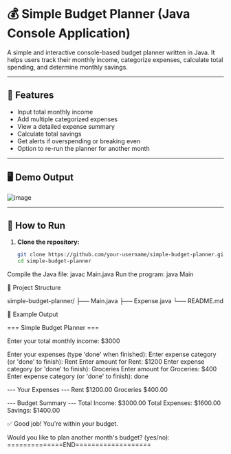 # 💰 Simple Budget Planner (Java Console Application)

A simple and interactive console-based budget planner written in Java. It helps users track their monthly income, categorize expenses, calculate total spending, and determine monthly savings.

---

## 📌 Features

- Input total monthly income
- Add multiple categorized expenses
- View a detailed expense summary
- Calculate total savings
- Get alerts if overspending or breaking even
- Option to re-run the planner for another month

---

## 🖥️ Demo Output

![image](https://github.com/user-attachments/assets/da2c411f-2caf-4f6b-8e84-5ec0b2aff7ec)


---

## 🚀 How to Run

1. **Clone the repository:**
   ```bash
   git clone https://github.com/your-username/simple-budget-planner.git
   cd simple-budget-planner
Compile the Java file:
  javac Main.java
Run the program:
  java Main

📂 Project Structure

simple-budget-planner/
├── Main.java
├── Expense.java
└── README.md

📝 Example Output

=== Simple Budget Planner ===

Enter your total monthly income: $3000

Enter your expenses (type 'done' when finished):
Enter expense category (or 'done' to finish): Rent
Enter amount for Rent: $1200
Enter expense category (or 'done' to finish): Groceries
Enter amount for Groceries: $400
Enter expense category (or 'done' to finish): done

--- Your Expenses ---
Rent            $1200.00
Groceries       $400.00

--- Budget Summary ---
Total Income:    $3000.00
Total Expenses:  $1600.00
Savings:         $1400.00

✅ Good job! You're within your budget.

Would you like to plan another month's budget? (yes/no):
==============END===================
